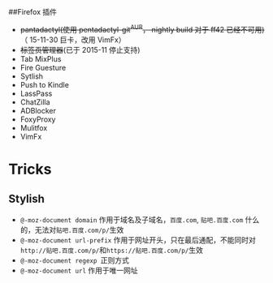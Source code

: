 ##Firefox 插件
* ~~pantadactyl(使用 pentadactyl-git<sup>AUR</sup>， nightly build 对于 ff42 已经不可用)~~（ 15-11-30 巨卡，改用 VimFx）
* ~~标签页管理器~~(已于 2015-11 停止支持) 
* Tab MixPlus
* Fire Guesture
* Sytlish
* Push to Kindle
* LassPass 
* ChatZilla
* ADBlocker
* FoxyProxy
* Mulitfox
* VimFx

# Tricks
## Stylish
* `@-moz-document domain` 作用于域名及子域名，`百度.com`, `贴吧.百度.com` 什么的，无法对`贴吧.百度.com/p/`生效
* `@-moz-document url-prefix` 作用于网址开头，只在最后通配，不能同时对`http://贴吧.百度.com/p/`和`https://贴吧.百度.com/p/`生效
* `@-moz-document regexp `正则方式
* `@-moz-document url` 作用于唯一网址
